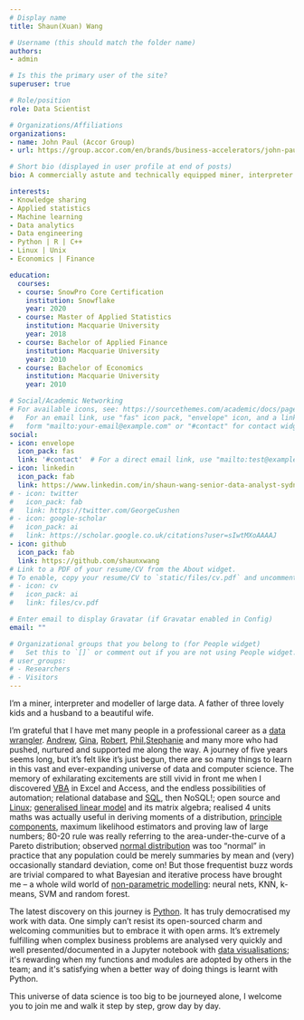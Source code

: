 ```yaml
---
# Display name
title: Shaun(Xuan) Wang

# Username (this should match the folder name)
authors:
- admin

# Is this the primary user of the site?
superuser: true

# Role/position
role: Data Scientist

# Organizations/Affiliations
organizations:
- name: John Paul (Accor Group)
- url: https://group.accor.com/en/brands/business-accelerators/john-paul

# Short bio (displayed in user profile at end of posts)
bio: A commercially astute and technically equipped miner, interpreter and modeller of large data.

interests:
- Knowledge sharing
- Applied statistics
- Machine learning
- Data analytics
- Data engineering
- Python | R | C++ 
- Linux | Unix
- Economics | Finance

education:
  courses:
  - course: SnowPro Core Certification
    institution: Snowflake
    year: 2020
  - course: Master of Applied Statistics
    institution: Macquarie University
    year: 2018
  - course: Bachelor of Applied Finance
    institution: Macquarie University
    year: 2010
  - course: Bachelor of Economics
    institution: Macquarie University
    year: 2010

# Social/Academic Networking
# For available icons, see: https://sourcethemes.com/academic/docs/page-builder/#icons
#   For an email link, use "fas" icon pack, "envelope" icon, and a link in the
#   form "mailto:your-email@example.com" or "#contact" for contact widget.
social:
- icon: envelope
  icon_pack: fas
  link: '#contact'  # For a direct email link, use "mailto:test@example.org".
- icon: linkedin
  icon_pack: fab
  link: https://www.linkedin.com/in/shaun-wang-senior-data-analyst-sydney/
# - icon: twitter
#   icon_pack: fab
#   link: https://twitter.com/GeorgeCushen
# - icon: google-scholar
#   icon_pack: ai
#   link: https://scholar.google.co.uk/citations?user=sIwtMXoAAAAJ
- icon: github
  icon_pack: fab
  link: https://github.com/shaunxwang
# Link to a PDF of your resume/CV from the About widget.
# To enable, copy your resume/CV to `static/files/cv.pdf` and uncomment the lines below.
# - icon: cv
#   icon_pack: ai
#   link: files/cv.pdf

# Enter email to display Gravatar (if Gravatar enabled in Config)
email: ""

# Organizational groups that you belong to (for People widget)
#   Set this to `[]` or comment out if you are not using People widget.
# user_groups:
# - Researchers
# - Visitors
---
```


I’m a miner, interpreter and modeller of large data. A father of three lovely kids and a husband to a beautiful wife.

I’m grateful that I have met many people in a professional career as a [data wrangler](#experience). [Andrew](https://www.linkedin.com/in/andrewwcarlton/), [Gina](https://www.linkedin.com/in/ginahamblett/), [Robert](https://www.linkedin.com/in/robert-panozzo-customerexper/), [Phil](https://www.linkedin.com/in/philiphoran/),[Stephanie](https://www.linkedin.com/in/st%C3%A9phanie-gauthier-b5024618/) and many more who had pushed, nurtured and supported me along the way. A journey of five years seems long, but it’s felt like it’s just begun, there are so many things to learn in this vast and ever-expanding universe of data and computer science. The memory of exhilarating excitements are still vivid in front me when I discovered [VBA](#skills) in Excel and Access, and the endless possibilities of automation; relational database and [SQL](#skills), then NoSQL!; open source and [Linux](#skills); [generalised linear model](#skills) and its matrix algebra; realised 4 units maths was actually useful in deriving moments of a distribution, [principle components](#skiils), maximum likelihood estimators and proving law of large numbers; 80-20 rule was really referring to the area-under-the-curve of a Pareto distribution; observed [normal distribution](#skills) was too “normal” in practice that any population could be merely summaries by mean and (very) occasionally standard deviation, come on! But those frequentist buzz words are trivial compared to what Bayesian and iterative process have brought me – a whole wild world of [non-parametric modelling](#skills): neural nets, KNN, k-means, SVM and random forest.

The latest discovery on this journey is [Python](#posts). It has truly democratised my work with data. One simply can’t resist its open-sourced charm and welcoming communities but to embrace it with open arms. It’s extremely fulfilling when complex business problems are analysed very quickly and well presented/documented in a Jupyter notebook with [data visualisations](#skills); it's rewarding when my functions and modules are adopted by others in the team; and it's satisfying when a better way of doing things is learnt with Python.

This universe of data science is too big to be journeyed alone, I welcome you to join me and walk it step by step, grow day by day.
